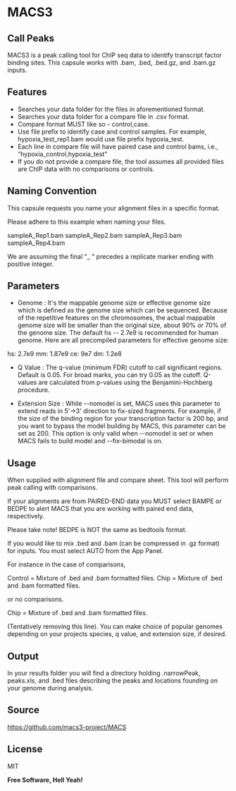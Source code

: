 # MACS3  
##  Call Peaks

MACS3 is a peak calling tool for ChIP seq data to identify transcript factor binding sites. This capsule works with .bam, .bed, .bed.gz, and .bam.gz inputs.

## Features

- Searches your data folder for the files in aforementioned format.
- Searches your data folder for a compare file in .csv format. 
- Compare format MUST like so - control,case.
- Use file prefix to identify case and control samples. For example, hypoxia_test_rep1.bam would use file prefix hypoxia_test. 
- Each line in compare file will have paired case and control bams, i.e.,
“hypoxia_control,hypoxia_test” 
- If you do not provide a compare file, the tool assumes all provided files are ChIP data with no comparisons or controls.


## Naming Convention

This capsule requests you name your alignment files in a specific format. 

Please adhere to this example when naming your files. 

sampleA_Rep1.bam
sampleA_Rep2.bam
sampleA_Rep3.bam
sampleA_Rep4.bam

We are assuming the final "_ " precedes a replicate marker ending with positive integer.

## Parameters 

- Genome : It's the mappable genome size or effective genome size which is defined as the genome size which can be sequenced. Because of the repetitive features on the chromosomes, the actual mappable genome size will be smaller than the original size, about 90% or 70% of the genome size. The default hs -- 2.7e9 is recommended for human genome. Here are all precompiled parameters for effective genome size:

hs: 2.7e9
mm: 1.87e9
ce: 9e7
dm: 1.2e8

- Q Value : The q-value (minimum FDR) cutoff to call significant regions. Default is 0.05. For broad marks, you can try 0.05 as the cutoff. Q-values are calculated from p-values using the Benjamini-Hochberg procedure.

- Extension Size : While --nomodel is set, MACS uses this parameter to extend reads in 5'->3' direction to fix-sized fragments. For example, if the size of the binding region for your transcription factor is 200 bp, and you want to bypass the model building by MACS, this parameter can be set as 200. This option is only valid when --nomodel is set or when MACS fails to build model and --fix-bimodal is on.

## Usage

When supplied with alignment file and compare sheet. This tool will perform peak calling with comparisons. 

If your alignments are from PAIRED-END data you MUST select BAMPE or BEDPE to alert MACS that you are working with paired end data, respectively.

Please take note! BEDPE is NOT the same as bedtools format.  

If you would like to mix .bed and .bam (can be compressed in .gz format) for inputs. You must select AUTO from the App Panel. 

For instance in the case of comparisons, 

Control = Mixture of .bed and .bam formatted files. 
Chip = Mixture of .bed and .bam formatted files.

or no comparisons.

Chip = Mixture of .bed and .bam formatted files.

(Tentatively removing this line).
You can make choice of popular genomes depending on your projects species, q value, and extension size, if desired. 


## Output

In your results folder you will find a directory holding .narrowPeak, peaks.xls, and .bed files describing the peaks and locations founding on your genome during analysis. 

## Source

https://github.com/macs3-project/MACS

## License

MIT

**Free Software, Hell Yeah!**

[//]: # (These are reference links used in the body of this note and get stripped out when the markdown processor does its job. There is no need to format nicely because it shouldn't be seen. Thanks SO - http://stackoverflow.com/questions/4823468/store-comments-in-markdown-syntax)

   [dill]: <https://github.com/joemccann/dillinger>
   [git-repo-url]: <https://github.com/joemccann/dillinger.git>
   [john gruber]: <http://daringfireball.net>
   [df1]: <http://daringfireball.net/projects/markdown/>
   [markdown-it]: <https://github.com/markdown-it/markdown-it>
   [Ace Editor]: <http://ace.ajax.org>
   [node.js]: <http://nodejs.org>
   [Twitter Bootstrap]: <http://twitter.github.com/bootstrap/>
   [jQuery]: <http://jquery.com>
   [@tjholowaychuk]: <http://twitter.com/tjholowaychuk>
   [express]: <http://expressjs.com>
   [AngularJS]: <http://angularjs.org>
   [Gulp]: <http://gulpjs.com>

   [PlDb]: <https://github.com/joemccann/dillinger/tree/master/plugins/dropbox/README.md>
   [PlGh]: <https://github.com/joemccann/dillinger/tree/master/plugins/github/README.md>
   [PlGd]: <https://github.com/joemccann/dillinger/tree/master/plugins/googledrive/README.md>
   [PlOd]: <https://github.com/joemccann/dillinger/tree/master/plugins/onedrive/README.md>
   [PlMe]: <https://github.com/joemccann/dillinger/tree/master/plugins/medium/README.md>
   [PlGa]: <https://github.com/RahulHP/dillinger/blob/master/plugins/googleanalytics/README.md>